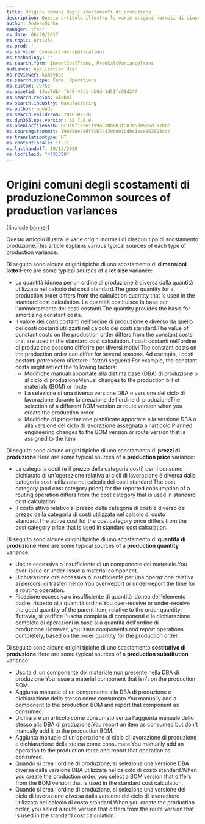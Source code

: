```yaml
---
title: Origini comuni degli scostamenti di produzione
description: Questo articolo illustra le varie origini normali di ciascun tipo di scostamento produzione.
author: AndersGirke
manager: tfehr
ms.date: 06/20/2017
ms.topic: article
ms.prod: ''
ms.service: dynamics-ax-applications
ms.technology: ''
ms.search.form: InventCostTrans, ProdCalcVarianceTrans
audience: Application User
ms.reviewer: kamaybac
ms.search.scope: Core, Operations
ms.custom: 79753
ms.assetid: 14ac7db4-fb40-43c1-bb0d-1d51fc91d24f
ms.search.region: Global
ms.search.industry: Manufacturing
ms.author: mguada
ms.search.validFrom: 2016-02-28
ms.dyn365.ops.version: AX 7.0.0
ms.openlocfilehash: bc310f1d5e1f99a320b803f68395d0926d39780b
ms.sourcegitcommit: 199848e78df5cb7c439b001bdbe1ece963593cdb
ms.translationtype: HT
ms.contentlocale: it-IT
ms.lasthandoff: 10/13/2020
ms.locfileid: "4431350"
---
```

# <a name="common-sources-of-production-variances"></a><span data-ttu-id="0f5cb-103">Origini comuni degli scostamenti di produzione</span><span class="sxs-lookup"><span data-stu-id="0f5cb-103">Common sources of production variances</span></span>

[!include [banner](../includes/banner.md)]

<span data-ttu-id="0f5cb-104">Questo articolo illustra le varie origini normali di ciascun tipo di scostamento produzione.</span><span class="sxs-lookup"><span data-stu-id="0f5cb-104">This article explains various typical sources of each type of production variance.</span></span> 

<span data-ttu-id="0f5cb-105">Di seguito sono alcune origini tipiche di uno scostamento di **dimensioni lotto**:</span><span class="sxs-lookup"><span data-stu-id="0f5cb-105">Here are some typical sources of a **lot size** variance:</span></span>

-   <span data-ttu-id="0f5cb-106">La quantità idonea per un ordine di produzione è diversa dalla quantità utilizzata nel calcolo dei costi standard.</span><span class="sxs-lookup"><span data-stu-id="0f5cb-106">The good quantity for a production order differs from the calculation quantity that is used in the standard cost calculation.</span></span> <span data-ttu-id="0f5cb-107">La quantità costituisce la base per l'ammortamento dei costi costanti.</span><span class="sxs-lookup"><span data-stu-id="0f5cb-107">The quantity provides the basis for amortizing constant costs.</span></span>
-   <span data-ttu-id="0f5cb-108">Il valore dei costi costanti nell'ordine di produzione è diverso da quello dei costi costanti utilizzati nel calcolo dei costi standard.</span><span class="sxs-lookup"><span data-stu-id="0f5cb-108">The value of constant costs on the production order differs from the constant costs that are used in the standard cost calculation.</span></span> <span data-ttu-id="0f5cb-109">I costi costanti nell'ordine di produzione possono differire per diversi motivi.</span><span class="sxs-lookup"><span data-stu-id="0f5cb-109">The constant costs on the production order can differ for several reasons.</span></span> <span data-ttu-id="0f5cb-110">Ad esempio, i costi costanti potrebbero riflettere i fattori seguenti:</span><span class="sxs-lookup"><span data-stu-id="0f5cb-110">For example, the constant costs might reflect the following factors:</span></span>
    -   <span data-ttu-id="0f5cb-111">Modifiche manuali apportate alla distinta base (DBA) di produzione o al ciclo di produzione</span><span class="sxs-lookup"><span data-stu-id="0f5cb-111">Manual changes to the production bill of materials (BOM) or route</span></span>
    -   <span data-ttu-id="0f5cb-112">La selezione di una diversa versione DBA o versione del ciclo di lavorazione durante la creazione dell'ordine di produzione</span><span class="sxs-lookup"><span data-stu-id="0f5cb-112">The selection of a different BOM version or route version when you create the production order</span></span>
    -   <span data-ttu-id="0f5cb-113">Modifiche di progettazione pianificate apportate alla versione DBA o alla versione del ciclo di lavorazione assegnata all'articolo.</span><span class="sxs-lookup"><span data-stu-id="0f5cb-113">Planned engineering changes to the BOM version or route version that is assigned to the item</span></span>

<span data-ttu-id="0f5cb-114">Di seguito sono alcune origini tipiche di uno scostamento di **prezzi di produzione**:</span><span class="sxs-lookup"><span data-stu-id="0f5cb-114">Here are some typical sources of a **production price** variance:</span></span>

-   <span data-ttu-id="0f5cb-115">La categoria costi (e il prezzo della categoria costi) per il consumo dichiarato di un'operazione relativa ai cicli di lavorazione è diversa dalla categoria costi utilizzata nel calcolo dei costi standard.</span><span class="sxs-lookup"><span data-stu-id="0f5cb-115">The cost category (and cost category price) for the reported consumption of a routing operation differs from the cost category that is used in standard cost calculation.</span></span>
-   <span data-ttu-id="0f5cb-116">Il costo attivo relativo al prezzo della categoria di costi è diverso dal prezzo della categoria di costi utilizzata nel calcolo di costo standard.</span><span class="sxs-lookup"><span data-stu-id="0f5cb-116">The active cost for the cost category price differs from the cost category price that is used in standard cost calculation.</span></span>

<span data-ttu-id="0f5cb-117">Di seguito sono alcune origini tipiche di uno scostamento di **quantità di produzione**:</span><span class="sxs-lookup"><span data-stu-id="0f5cb-117">Here are some typical sources of a **production quantity** variance:</span></span>

-   <span data-ttu-id="0f5cb-118">Uscita eccessiva o insufficiente di un componente del materiale.</span><span class="sxs-lookup"><span data-stu-id="0f5cb-118">You over-issue or under-issue a material component.</span></span>
-   <span data-ttu-id="0f5cb-119">Dichiarazione ore eccessiva o insufficiente per una operazione relativa ai percorsi di trasferimento.</span><span class="sxs-lookup"><span data-stu-id="0f5cb-119">You over-report or under-report the time for a routing operation.</span></span>
-   <span data-ttu-id="0f5cb-120">Ricezione eccessiva o insufficiente di quantità idonea dell'elemento padre, rispetto alla quantità ordine.</span><span class="sxs-lookup"><span data-stu-id="0f5cb-120">You over-receive or under-receive the good quantity of the parent item, relative to the order quantity.</span></span> <span data-ttu-id="0f5cb-121">Tuttavia, si verifica l'uscita completa di componenti e la dichiarazione completa di operazioni in base alla quantità dell'ordine di produzione.</span><span class="sxs-lookup"><span data-stu-id="0f5cb-121">However, you issue components and report operations completely, based on the order quantity for the production order.</span></span>

<span data-ttu-id="0f5cb-122">Di seguito sono alcune origini tipiche di uno scostamento **sostitutivo di produzione**:</span><span class="sxs-lookup"><span data-stu-id="0f5cb-122">Here are some typical sources of a **production substitution** variance:</span></span>

-   <span data-ttu-id="0f5cb-123">Uscita di un componente del materiale non presente nella DBA di produzione.</span><span class="sxs-lookup"><span data-stu-id="0f5cb-123">You issue a material component that isn't on the production BOM.</span></span>
-   <span data-ttu-id="0f5cb-124">Aggiunta manuale di un componente alla DBA di produzione e dichiarazione dello stesso come consumato.</span><span class="sxs-lookup"><span data-stu-id="0f5cb-124">You manually add a component to the production BOM and report that component as consumed.</span></span>
-   <span data-ttu-id="0f5cb-125">Dichiarare un articolo come consumato senza l'aggiunta manuale dello stesso alla DBA di produzione.</span><span class="sxs-lookup"><span data-stu-id="0f5cb-125">You report an item as consumed but don't manually add it to the production BOM.</span></span>
-   <span data-ttu-id="0f5cb-126">Aggiunta manuale di un'operazione al ciclo di lavorazione di produzione e dichiarazione della stessa come consumata.</span><span class="sxs-lookup"><span data-stu-id="0f5cb-126">You manually add an operation to the production route and report that operation as consumed.</span></span>
-   <span data-ttu-id="0f5cb-127">Quando si crea l'ordine di produzione, si seleziona una versione DBA diversa dalla versione DBA utilizzata nel calcolo di costo standard.</span><span class="sxs-lookup"><span data-stu-id="0f5cb-127">When you create the production order, you select a BOM version that differs from the BOM version that is used in the standard cost calculation.</span></span>
-   <span data-ttu-id="0f5cb-128">Quando si crea l'ordine di produzione, si seleziona una versione del ciclo di lavorazione diversa dalla versione del ciclo di lavorazione utilizzata nel calcolo di costo standard.</span><span class="sxs-lookup"><span data-stu-id="0f5cb-128">When you create the production order, you select a route version that differs from the route version that is used in the standard cost calculation.</span></span>




